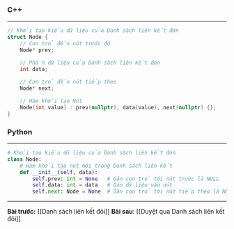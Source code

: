 ### C++
---
``` cpp
// Khởi tạo kiểu dữ liệu của Danh sách liên kết đơn
struct Node {
	// Con trỏ đến nút trước đó
	Node* prev;

	// Phần dữ liệu của Danh sách liên kết đơn
	int data;
	
	// Con trỏ đến nút tiếp theo
	Node* next;

	// Hàm khởi tạo Nút
	Node(int value) : prev(nullptr), data(value), next(nullptr) {};
}
```
### Python
---
``` python
# Khởi tạo kiểu dữ liệu của Danh sách liên kết đơn
class Node:
	# Hàm khởi tạo nút mới trong Danh sách liên kết
	def __init__(self, data):
		self.prev: int = None   # Gán con trỏ tới nút trước là NULL
		self.data: int = data   # Gán dữ liệu vào nút
		self.next: Node = None  # Gán con trỏ tới nút tiếp theo là NULL
```
---
**Bài trước:** [[Danh sách liên kết đôi]]
**Bài sau**: [[Duyệt qua Danh sách liên kết đôi]]
